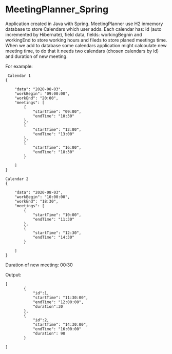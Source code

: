 # MeetingPlanner_Spring

Application created in Java with Spring. MeetingPlanner use H2 inmemory database to store Calendars which user adds. Each calendar has: id (auto incremented by Hibernate), field data, fields: workingBegnin and workingEnd to store working hours and fileds to store planed meetings time. When we add to database some calendars application might calcoulate new meeting time, to do that it needs two calendars (chosen calendars by id) and duration of new meeting.

For example:

     Calendar 1
    {
        
        "data": "2020-08-03",
        "workBegin": "09:00:00",
        "workEnd": "20:00",
        "meetings": [
            {
                "startTime": "09:00",
                "endTime": "10:30"
            },
            {
                "startTime": "12:00",
                "endTime": "13:00"
            },
            {
                "startTime": "16:00",
                "endTime": "18:30"
            }

        ]
    }
    
    Calendar 2
    {
        
        "data": "2020-08-03",
        "workBegin": "10:00:00",
        "workEnd": "18:30",
        "meetings": [
            {
                "startTime": "10:00",
                "endTime": "11:30"
            },
            {
                "startTime": "12:30",
                "endTime": "14:30"
            }

        ]
    }

Duration of new meeting: 00:30

Output:

    [
            {
                "id":1,
                "startTime": "11:30:00",
                "endTime": "12:00:00",
                "duration":30
            },
            {
                "id":2,
                "startTime": "14:30:00",
                "endTime": "16:00:00"
                "duration": 90
            }

    ]

